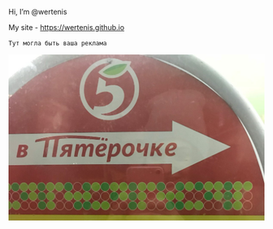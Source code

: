 Hi, I’m @wertenis 

My site - https://wertenis.github.io

```html
Тут могла быть ваша реклама
```

![Image alt](https://github.com/wertenis/wertenis/blob/main/img/pyaterochka.jpg)

